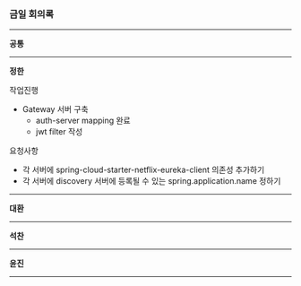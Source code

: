 ### 금일 회의록

-------

**공통**


----
**정한**

작업진행  
* Gateway 서버 구축 
  * auth-server mapping 완료
  * jwt filter 작성

요청사항

* 각 서버에 spring-cloud-starter-netflix-eureka-client 의존성 추가하기
* 각 서버에 discovery 서버에 등록될 수 있는 spring.application.name 정하기

-----
**대환**

-----
**석찬**


------
**윤진**

----

